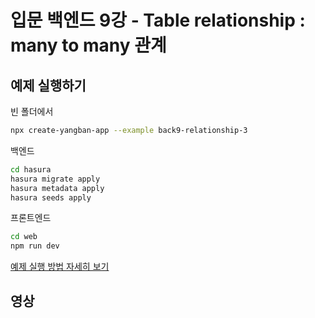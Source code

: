 # 입문 백엔드 9강 - Table relationship : many to many 관계

## 예제 실행하기

빈 폴더에서
```bash
npx create-yangban-app --example back9-relationship-3
```
백엔드
```bash
cd hasura
hasura migrate apply
hasura metadata apply
hasura seeds apply
```
프론트엔드
```bash
cd web
npm run dev
```
[예제 실행 방법 자세히 보기](https://github.com/YangbanCoding/yangban-beginner/blob/main/docs/back-practice.MD)

## 영상
